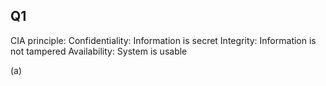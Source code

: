 ## Q1
CIA principle: 
Confidentiality: Information is secret
Integrity: Information is not tampered
Availability: System is usable

(a)

